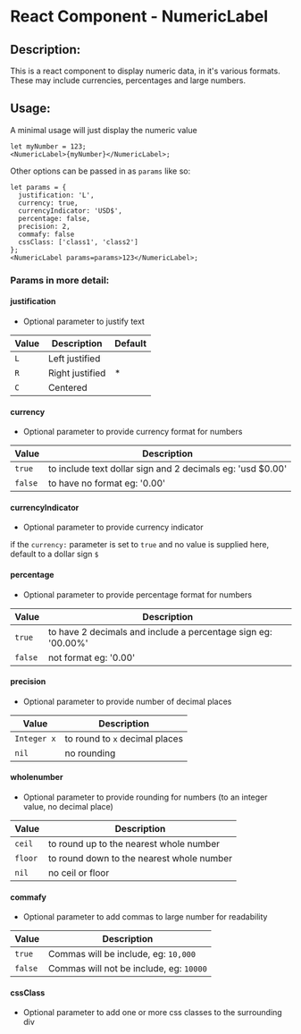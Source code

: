 # React Component - NumericLabel

## Description:

This is a react component to display numeric data, in it's various formats. These may include currencies, percentages and large numbers.

## Usage:

A minimal usage will just display the numeric value

```
let myNumber = 123;
<NumericLabel>{myNumber}</NumericLabel>;
```

Other options can be passed in as `params` like so:

```
let params = {
  justification: 'L',
  currency: true,
  currencyIndicator: 'USD$',
  percentage: false,
  precision: 2,
  commafy: false
  cssClass: ['class1', 'class2']
};
<NumericLabel params=params>123</NumericLabel>;
```

### Params in more detail:

#### justification

* Optional parameter to justify text

| Value         | Description | Default  |
| ------------- |-------------| ---------|
| `L`             | Left justified |  |
| `R`             | Right justified| *|
| `C`             | Centered       |  |

#### currency

* Optional parameter to provide currency format for numbers

| Value         | Description       |
| ------------- |-----------        |
| `true`        | to include text dollar sign and 2 decimals eg: 'usd $0.00'       |
| `false`       | to have no format eg: '0.00'         |

#### currencyIndicator

* Optional parameter to provide currency indicator

if the `currency:` parameter is set to `true` and no value is supplied here, default to a dollar sign `$`

#### percentage

* Optional parameter to provide percentage format for numbers

| Value         | Description
| ------------- |-----------
| `true`        | to have 2 decimals and include a percentage sign eg: '00.00%'
| `false`       | not format eg: '0.00'

#### precision

* Optional parameter to provide number of decimal places

| Value         | Description
| ------------- |-----------
| `Integer x`   | to round to `x` decimal places
| `nil`         | no rounding

#### wholenumber

* Optional parameter to provide rounding for numbers (to an integer value, no decimal place)

| Value         | Description
| ------------- |-----------
| `ceil`        | to round up to the nearest whole number
| `floor`       | to round down to the nearest whole number
| `nil`         | no ceil or floor

#### commafy

* Optional parameter to add commas to large number for readability

| Value         | Description
| ------------- |-------------
| `true`        | Commas will be include, eg: `10,000`
| `false`       | Commas will not be include, eg: `10000`

#### cssClass

* Optional parameter to add one or more css classes to the surrounding div
